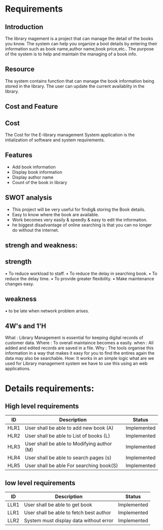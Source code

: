 # Requirements
## Introduction


The library magement is a project that can manage the detail of the books you know. The system can help you organize a bool details by entering their information such as book name,author name,book price,etc.. The purpose of the system is to help and maintain the managing of a book info.
## Resource


The system contains function that can manage the book information being stored in the library. The user can update the current availablity in the library.
## Cost and Feature
## Cost
The Cost for the E-library management System application is the intialization of software and system requirements.
## Features

- Add book information
- Display book information
- Display author name
- Count of the book in library







## SWOT analysis



- This project will be very useful for findig& storing the Book details.
- Easy to know where the book are available.
- Work becomes very easily & speedly & easy to edit the information.
- he biggest disadvantage of online searching is that you can no longer do without the internet.
## strengh and weakness:
 ## strength
 • To reduce workload to staff.
• To reduce the delay in searching book.
• To reduce the delay time.
• To provide greater flexibility.
• Make maintenance changes easy.

## weakness 
• to be late when network problem arises.

## 4W's and 1'H
   What : Library Management is essential for keeping digital records of customer data.
   Where : To overall maintaince becomes a easily.
   when : All added and edited records are saved in a file.
   Why : The tools organise this information in a way that makes it easy for you to find the entires again the data may also be searchable.
   How: It works in an simple logic what are we used for Library management system we have to use this using an web applications.





# Details requirements:
## High level requirements 
| ID | Description | Status |
|------| ------| ------|
| HLR1 | User shall be able to add new book (A) | Implemented
|HLR2  | User shall be able to List of books (L) | Implemented
|HLR3  | User shall be able to Modifying author (M) |	Implemented
|HLR4  | User shall be able to search pages (s) |	Implemented
|HLR5  | User shall be able For searching book(S) |	Implemented







## low level requirements
| ID | Description | Status |
|-------|------|------|
| LLR1 | User shall be able to get book | Implemented 
| LLR1 | User shall be able to fetch best author | Implemented 
| LLR2 |System must display data without error | Implemented
